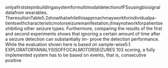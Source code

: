 onlyafirststepinbuildingasystemformultimodaldetectionofFSsusingbiosignaldatafrom
wearables. TheresultsinTable5.2showthatwhilethisapproachmayworkforindividualpa-
tientswithcharacteristicmotorseizuremanifestation,itmaynotworkforpatientsexhibiting
other seizure types. Furthermore, comparing the results of the first and second experiments
shows that ignoring a certain amount of time after a seizure detection can substantially im-
prove the detection performance. While the evaluation shown here is based on sample-wise5.1. EXPLORATORYANALYSISOFFOCALMOTORSEIZURES 103
scoring, a fully implemented system has to be based on events, that is, consecutive positive